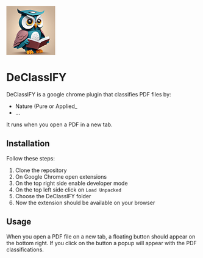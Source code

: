 ![Alt text](images/icon-128.png)
# DeClassIFY
DeClassIFY is a google chrome plugin that classifies PDF files by:

- Nature (Pure or Applied_
- ...

It runs when you open a PDF in a new tab.

## Installation
Follow these steps:

1. Clone the repository
2. On Google Chrome open extensions
3. On the top right side enable developer mode
4. On the top left side click on `Load Unpacked`
5. Choose the DeClassIFY folder
6. Now the extension should be available on your browser

## Usage
When you open a PDF file on a new tab, a floating button should appear on the bottom right.
If you click on the button a popup will appear with the PDF classifications.
